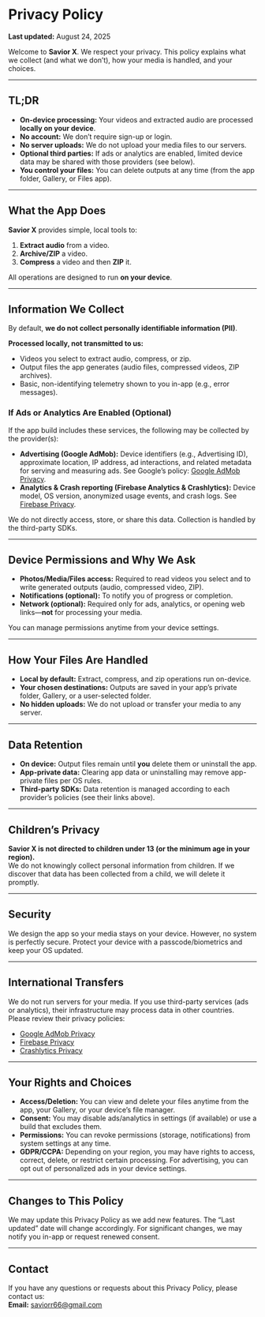 
# Privacy Policy

**Last updated:** August 24, 2025

Welcome to **Savior X**. We respect your privacy. This policy explains what we collect (and what we don’t), how your media is handled, and your choices.  

---

## TL;DR

- **On-device processing:** Your videos and extracted audio are processed **locally on your device**.  
- **No account:** We don’t require sign-up or login.  
- **No server uploads:** We do not upload your media files to our servers.  
- **Optional third parties:** If ads or analytics are enabled, limited device data may be shared with those providers (see below).  
- **You control your files:** You can delete outputs at any time (from the app folder, Gallery, or Files app).  

---

## What the App Does

**Savior X** provides simple, local tools to:  
1. **Extract audio** from a video.  
2. **Archive/ZIP** a video.  
3. **Compress** a video and then **ZIP** it.  

All operations are designed to run **on your device**.  

---

## Information We Collect

By default, **we do not collect personally identifiable information (PII)**.  

**Processed locally, not transmitted to us:**  
- Videos you select to extract audio, compress, or zip.  
- Output files the app generates (audio files, compressed videos, ZIP archives).  
- Basic, non-identifying telemetry shown to you in-app (e.g., error messages).  

### If Ads or Analytics Are Enabled (Optional)  
If the app build includes these services, the following may be collected by the provider(s):  

- **Advertising (Google AdMob):** Device identifiers (e.g., Advertising ID), approximate location, IP address, ad interactions, and related metadata for serving and measuring ads. See Google’s policy: [Google AdMob Privacy](https://policies.google.com/technologies/ads).  
- **Analytics & Crash reporting (Firebase Analytics & Crashlytics):** Device model, OS version, anonymized usage events, and crash logs. See [Firebase Privacy](https://firebase.google.com/support/privacy).  

We do not directly access, store, or share this data. Collection is handled by the third-party SDKs.  

---

## Device Permissions and Why We Ask

- **Photos/Media/Files access:** Required to read videos you select and to write generated outputs (audio, compressed video, ZIP).  
- **Notifications (optional):** To notify you of progress or completion.  
- **Network (optional):** Required only for ads, analytics, or opening web links—**not** for processing your media.  

You can manage permissions anytime from your device settings.  

---

## How Your Files Are Handled

- **Local by default:** Extract, compress, and zip operations run on-device.  
- **Your chosen destinations:** Outputs are saved in your app’s private folder, Gallery, or a user-selected folder.  
- **No hidden uploads:** We do not upload or transfer your media to any server.  

---

## Data Retention

- **On device:** Output files remain until **you** delete them or uninstall the app.  
- **App-private data:** Clearing app data or uninstalling may remove app-private files per OS rules.  
- **Third-party SDKs:** Data retention is managed according to each provider’s policies (see their links above).  

---

## Children’s Privacy

**Savior X is not directed to children under 13 (or the minimum age in your region).**  
We do not knowingly collect personal information from children. If we discover that data has been collected from a child, we will delete it promptly.  

---

## Security

We design the app so your media stays on your device. However, no system is perfectly secure. Protect your device with a passcode/biometrics and keep your OS updated.  

---

## International Transfers

We do not run servers for your media. If you use third-party services (ads or analytics), their infrastructure may process data in other countries. Please review their privacy policies:  
- [Google AdMob Privacy](https://policies.google.com/technologies/ads)  
- [Firebase Privacy](https://firebase.google.com/support/privacy)  
- [Crashlytics Privacy](https://firebase.google.com/support/privacy)  

---

## Your Rights and Choices

- **Access/Deletion:** You can view and delete your files anytime from the app, your Gallery, or your device’s file manager.  
- **Consent:** You may disable ads/analytics in settings (if available) or use a build that excludes them.  
- **Permissions:** You can revoke permissions (storage, notifications) from system settings at any time.  
- **GDPR/CCPA:** Depending on your region, you may have rights to access, correct, delete, or restrict certain processing. For advertising, you can opt out of personalized ads in your device settings.  

---

## Changes to This Policy

We may update this Privacy Policy as we add new features. The “Last updated” date will change accordingly. For significant changes, we may notify you in-app or request renewed consent.  

---

## Contact

If you have any questions or requests about this Privacy Policy, please contact us:  
**Email:** saviorr66@gmail.com  
